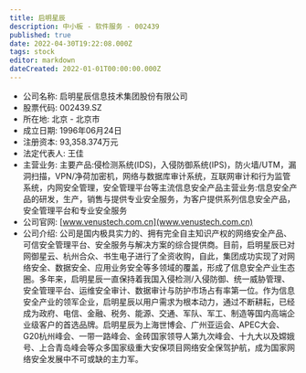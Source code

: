 ```yaml
---
title: 启明星辰
description: 中小板 - 软件服务 - 002439
published: true
date: 2022-04-30T19:22:08.000Z
tags: stock
editor: markdown
dateCreated: 2022-01-01T00:00:00.000Z
---
```


- 公司名称: 启明星辰信息技术集团股份有限公司
- 股票代码: 002439.SZ
- 所在地: 北京 - 北京市
- 成立日期: 1996年06月24日
- 注册资本: 93,358.374万元
- 法定代表人: 王佳
- 主营业务: 主要产品:侵检测系统(IDS)，入侵防御系统(IPS)，防火墙/UTM，漏洞扫描，VPN/净荷加密机，网络与数据库审计系统，互联网审计和行为监管系统，内网安全管理，安全管理平台等主流信息安全产品主营业务:信息安全产品的研发，生产，销售与提供专业安全服务，为客户提供系列信息安全产品，安全管理平台和专业安全服务
- 公司官网: [www.venustech.com.cn](www.venustech.com.cn)
- 公司介绍: 公司是国内极具实力的、拥有完全自主知识产权的网络安全产品、可信安全管理平台、安全服务与解决方案的综合提供商。目前，启明星辰已对网御星云、杭州合众、书生电子进行了全资收购，自此，集团成功实现了对网络安全、数据安全、应用业务安全等多领域的覆盖，形成了信息安全产业生态圈。多年来，启明星辰一直保持着我国入侵检测/入侵防御、统一威胁管理、安全管理平台、运维安全审计、数据审计与防护市场占有率第一位。作为信息安全产业的领军企业，启明星辰以用户需求为根本动力，通过不断耕耘，已经成为政府、电信、金融、税务、能源、交通、军队、军工、制造等国内高端企业级客户的首选品牌。启明星辰为上海世博会、广州亚运会、APEC大会、G20杭州峰会、一带一路峰会、金砖国家领导人第九次峰会、十九大以及嫦娥号、上合青岛峰会等众多国家级重大安保项目网络安全保驾护航，成为国家网络安全发展中不可或缺的主力军。


